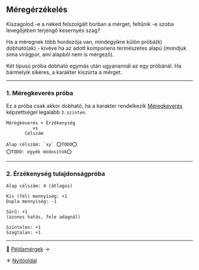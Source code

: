 ## Méregérzékelés

Kiszagolod -e a neked felszolgált borban a mérget, feltűnik -e szoba levegőjében terjengő kesernyés szag?

Ha a méregnek több hordozója van, mindegyikre külön próbá(k) dobható(ak) - kivéve ha az adott komponens természetes alapú (mondjuk sima virágpor, ami alapból nem is mérgező).

Két típusú próba dobható egymás után ugyanannál az egy próbánál. Ha bármelyik sikeres, a karakter kiszúrta a mérget.

---
### 1. Méregkeverés próba

Ez a próba csak akkor dobható, ha a karakter rendelkezik [Méregkeverés](kepzettsegek.primer.altalanos/meregkeveres.md) képzettségel legalább `3.szinten`.

```
Méregkeverés + Érzékenység
          vs
       Célszám

Alap célszám: `xy` ⭕TODO⭕
⭕TODO: egyéb módosítók⭕
```

---
### 2. Érzékenység tulajdonságpróba


```
Alap célszám: 4 (átlagos)

Kis (fél) mennyiség: +1
Dupla mennyiség: -1

Sűrű: +1
(azonos hatás, fele adagnál)

Színtelen: +1
Szagtalan: +1
```


---

🔗 [Példamérgek](154_peldamergek.md) →

⚜️ [Nyitóoldal](start.md#15-m%C3%A9regrendszer-m%C3%A9rgek)
